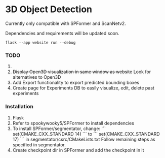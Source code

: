 # 3D Object Detection


Currently only compatible with SPFormer and ScanNetv2. <br />

Dependencies and requirements will be updated soon. <br />


```
flask --app website run --debug
```

### TODO
<ol>
    <li></li>
    <li><s>Display Open3D visualization in same window as website</s> Look for alternatives to Open3D</li>
    <li>Add Export functionality to export predicted bounding boxes</li>
    <li>Create page for Experiments DB to easily visualize, edit, delete past experiments</li>
</ol>

### Installation
<ol>
    <li>Flask</li>
    <li>Refer to spookywooky5/SPFormer to install dependencies </li>
    <li>
    To install SPFormer/segmentator, change:
    ```
    set(CMAKE_CXX_STANDARD 14)
    ```
    to
    ```
    set(CMAKE_CXX_STANDARD 17)
    ```
    in segmentator/csrc/CMakeLists.txt
    Follow remaining steps as specified in segmentator.
    </li>
    <li>Create checkpoint dir in SPFormer and add the checkpoint in it</li>
</ol>
